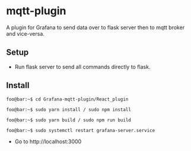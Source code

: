 # mqtt-plugin
A plugin for Grafana to send data over to flask server then to mqtt broker and vice-versa.

## Setup
- Run flask server to send all commands directly to flask.


## Install

```console
foo@bar:~$ cd Grafana-mqtt-plugin/React_plugin
```
```console
foo@bar:~$ sudo yarn install / sudo npm install
```
```console
foo@bar:~$ sudo yarn build / sudo npm run build
 ```
```console
foo@bar:~$ sudo systemctl restart grafana-server.service
```
- Go to http://localhost:3000
